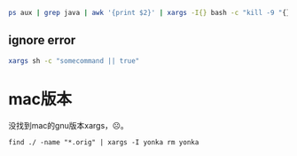 



```sh
ps aux | grep java | awk '{print $2}' | xargs -I{} bash -c "kill -9 "{}" || true"
```







## ignore error



```sh
xargs sh -c "somecommand || true"
```







# mac版本



没找到mac的gnu版本xargs，☹️。



```shell
find ./ -name "*.orig" | xargs -I yonka rm yonka
```













